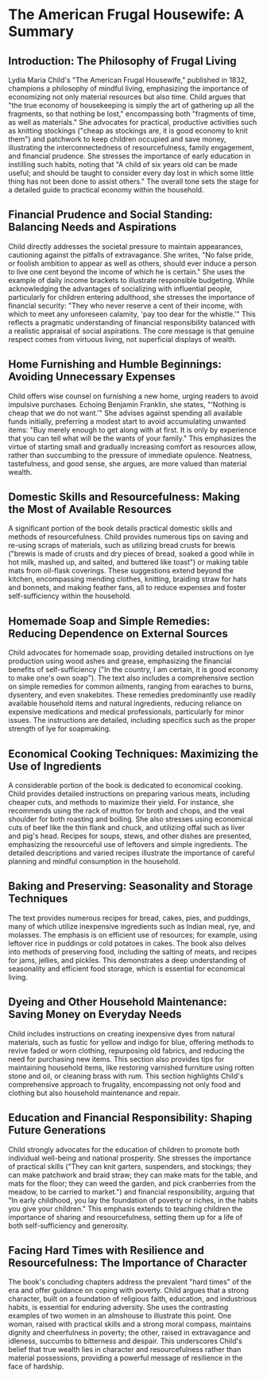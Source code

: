 # The American Frugal Housewife: A Summary

## Introduction: The Philosophy of Frugal Living

Lydia Maria Child's "The American Frugal Housewife," published in 1832, champions a philosophy of mindful living, emphasizing the importance of economizing not only material resources but also time. Child argues that "the true economy of housekeeping is simply the art of gathering up all the fragments, so that nothing be lost," encompassing both "fragments of time, as well as materials."  She advocates for practical, productive activities such as knitting stockings ("cheap as stockings are, it is good economy to knit them") and patchwork to keep children occupied and save money, illustrating the interconnectedness of resourcefulness, family engagement, and financial prudence.  She stresses the importance of early education in instilling such habits, noting that "A child of six years old can be made useful; and should be taught to consider every day lost in which some little thing has not been done to assist others."  The overall tone sets the stage for a detailed guide to practical economy within the household.


## Financial Prudence and Social Standing: Balancing Needs and Aspirations

Child directly addresses the societal pressure to maintain appearances, cautioning against the pitfalls of extravagance. She writes, "No false pride, or foolish ambition to appear as well as others, should ever induce a person to live one cent beyond the income of which he is certain." She uses the example of daily income brackets to illustrate responsible budgeting.  While acknowledging the advantages of socializing with influential people, particularly for children entering adulthood, she stresses the importance of financial security: "They who never reserve a cent of their income, with which to meet any unforeseen calamity, 'pay too dear for the whistle.'"  This reflects a pragmatic understanding of financial responsibility balanced with a realistic appraisal of social aspirations.  The core message is that genuine respect comes from virtuous living, not superficial displays of wealth.


## Home Furnishing and Humble Beginnings: Avoiding Unnecessary Expenses

Child offers wise counsel on furnishing a new home, urging readers to avoid impulsive purchases.  Echoing Benjamin Franklin, she states, "'Nothing is cheap that we do not want.'"  She advises against spending all available funds initially, preferring a modest start to avoid accumulating unwanted items: "Buy merely enough to get along with at first. It is only by experience that you can tell what will be the wants of your family."  This emphasizes the virtue of starting small and gradually increasing comfort as resources allow, rather than succumbing to the pressure of immediate opulence.  Neatness, tastefulness, and good sense, she argues, are more valued than material wealth.


## Domestic Skills and Resourcefulness: Making the Most of Available Resources

A significant portion of the book details practical domestic skills and methods of resourcefulness. Child provides numerous tips on saving and re-using scraps of materials, such as utilizing bread crusts for brewis ("brewis is made of crusts and dry pieces of bread, soaked a good while in hot milk, mashed up, and salted, and buttered like toast") or making table mats from oil-flask coverings.  These suggestions extend beyond the kitchen, encompassing mending clothes, knitting, braiding straw for hats and bonnets, and making feather fans, all to reduce expenses and foster self-sufficiency within the household.


## Homemade Soap and Simple Remedies: Reducing Dependence on External Sources

Child advocates for homemade soap, providing detailed instructions on lye production using wood ashes and grease, emphasizing the financial benefits of self-sufficiency ("In the country, I am certain, it is good economy to make one's own soap").  The text also includes a comprehensive section on simple remedies for common ailments, ranging from earaches to burns, dysentery, and even snakebites. These remedies predominantly use readily available household items and natural ingredients, reducing reliance on expensive medications and medical professionals, particularly for minor issues.  The instructions are detailed, including specifics such as the proper strength of lye for soapmaking.


## Economical Cooking Techniques: Maximizing the Use of Ingredients

A considerable portion of the book is dedicated to economical cooking. Child provides detailed instructions on preparing various meats, including cheaper cuts, and methods to maximize their yield. For instance, she recommends using the rack of mutton for broth and chops, and the veal shoulder for both roasting and boiling.  She also stresses using economical cuts of beef like the thin flank and chuck, and utilizing offal such as liver and pig's head. Recipes for soups, stews, and other dishes are presented, emphasizing the resourceful use of leftovers and simple ingredients.  The detailed descriptions and varied recipes illustrate the importance of careful planning and mindful consumption in the household.


## Baking and Preserving:  Seasonality and Storage Techniques

The text provides numerous recipes for bread, cakes, pies, and puddings, many of which utilize inexpensive ingredients such as Indian meal, rye, and molasses.  The emphasis is on efficient use of resources; for example, using leftover rice in puddings or cold potatoes in cakes.  The book also delves into methods of preserving food, including the salting of meats, and recipes for jams, jellies, and pickles.  This demonstrates a deep understanding of seasonality and efficient food storage, which is essential for economical living.


## Dyeing and Other Household Maintenance: Saving Money on Everyday Needs

Child includes instructions on creating inexpensive dyes from natural materials, such as fustic for yellow and indigo for blue, offering methods to revive faded or worn clothing, repurposing old fabrics, and reducing the need for purchasing new items. This section also provides tips for maintaining household items, like restoring varnished furniture using rotten stone and oil, or cleaning brass with rum.  This section highlights Child's comprehensive approach to frugality, encompassing not only food and clothing but also household maintenance and repair.


##  Education and Financial Responsibility: Shaping Future Generations

Child strongly advocates for the education of children to promote both individual well-being and national prosperity.  She stresses the importance of practical skills ("They can knit garters, suspenders, and stockings; they can make patchwork and braid straw; they can make mats for the table, and mats for the floor; they can weed the garden, and pick cranberries from the meadow, to be carried to market.") and financial responsibility, arguing that "In early childhood, you lay the foundation of poverty or riches, in the habits you give your children."  This emphasis extends to teaching children the importance of sharing and resourcefulness, setting them up for a life of both self-sufficiency and generosity.


##  Facing Hard Times with Resilience and Resourcefulness: The Importance of Character

The book's concluding chapters address the prevalent "hard times" of the era and offer guidance on coping with poverty. Child argues that a strong character, built on a foundation of religious faith, education, and industrious habits, is essential for enduring adversity.  She uses the contrasting examples of two women in an almshouse to illustrate this point. One woman, raised with practical skills and a strong moral compass, maintains dignity and cheerfulness in poverty; the other, raised in extravagance and idleness, succumbs to bitterness and despair.  This underscores Child's belief that true wealth lies in character and resourcefulness rather than material possessions, providing a powerful message of resilience in the face of hardship.
